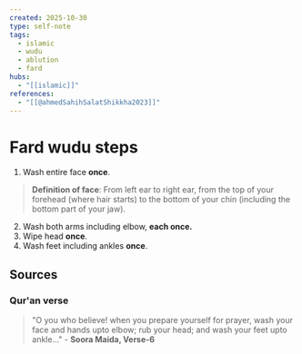 ```yaml
---
created: 2025-10-30
type: self-note
tags:
  - islamic
  - wudu 
  - ablution
  - fard
hubs:
  - "[[islamic]]"
references:
  - "[[@ahmedSahihSalatShikkha2023]]"
---
```


# Fard wudu steps

1. Wash entire face **once**.
  > **Definition of face**: From left ear to right ear, from the top of your forehead (where hair starts) to the bottom of your chin (including the bottom part of your jaw).
2. Wash both arms including elbow, **each once.**
3. Wipe head **once**.
4. Wash feet including ankles **once**.

## Sources

### Qur'an verse

> "O you who believe! when you prepare yourself for prayer, wash your face and hands upto elbow; rub your head; and wash your feet upto ankle..." - **Soora Maida, Verse-6**
